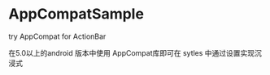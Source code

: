 # AppCompatSample

try AppCompat for ActionBar 

在5.0以上的android 版本中使用 AppCompat库即可在 sytles 中通过设置实现沉浸式